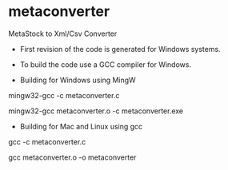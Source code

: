 # metaconverter
MetaStock to Xml/Csv Converter

- First revision of the code is generated for Windows systems. 
- To build the code use a GCC compiler for Windows. 


- Building for Windows using MingW

mingw32-gcc -c metaconverter.c

mingw32-gcc metaconverter.o -c metaconverter.exe

- Building for Mac and Linux using gcc

gcc -c metaconverter.c

gcc metaconverter.o -o metaconverter
